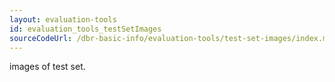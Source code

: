 ```yaml
---
layout: evaluation-tools
id: evaluation_tools_testSetImages
sourceCodeUrl: /dbr-basic-info/evaluation-tools/test-set-images/index.md
---
```


images of test set.
